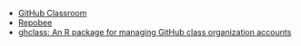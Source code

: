 * [GitHub Classroom](https://classroom.github.com/help/)
* [Repobee](https://repobee.readthedocs.io/en/stable/fundamentals.html)
* [ghclass: An R package for managing GitHub class organization accounts](https://rundel.github.io/ghclass/)

